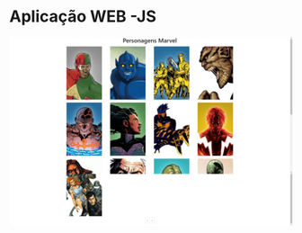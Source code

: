 # Aplicação WEB -JS

<div align="center"><img src="https://github.com/qualeloii/API-Integration---JS/blob/main/webPrint.png"></div>
